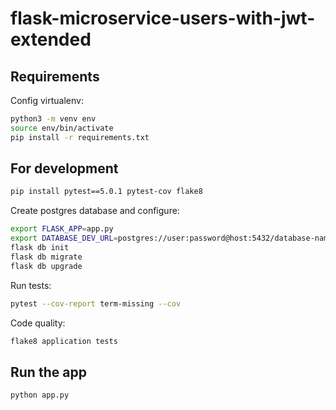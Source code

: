 # flask-microservice-users-with-jwt-extended

## Requirements

Config virtualenv:

```bash
python3 -m venv env
source env/bin/activate
pip install -r requirements.txt
```

## For development

```bash
pip install pytest==5.0.1 pytest-cov flake8
```

Create postgres database and configure:

```bash
export FLASK_APP=app.py
export DATABASE_DEV_URL=postgres://user:password@host:5432/database-name
flask db init
flask db migrate
flask db upgrade
```

Run tests:

```bash
pytest --cov-report term-missing --cov
```

Code quality:

```bash
flake8 application tests
```

## Run the app

```bash
python app.py
```
